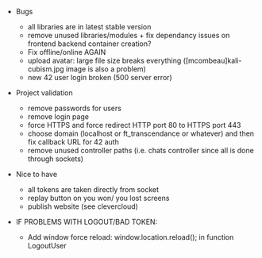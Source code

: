 - Bugs

  - all libraries are in latest stable version
  - remove unused libraries/modules + fix dependancy issues on frontend backend container creation?
  - Fix offline/online AGAIN
  - upload avatar: large file size breaks everything ([mcombeau]kali-cubism.jpg image is also a problem)
  - new 42 user login broken (500 server error)

- Project validation

  - remove passwords for users
  - remove login page
  - force HTTPS and force redirect HTTP port 80 to HTTPS port 443
  - choose domain (localhost or ft_transcendance or whatever) and then fix callback URL for 42 auth
  - remove unused controller paths (i.e. chats controller since all is done through sockets)

- Nice to have

  - all tokens are taken directly from socket
  - replay button on you won/ you lost screens
  - publish website (see clevercloud)

- IF PROBLEMS WITH LOGOUT/BAD TOKEN:
  - Add window force reload: window.location.reload(); in function LogoutUser
